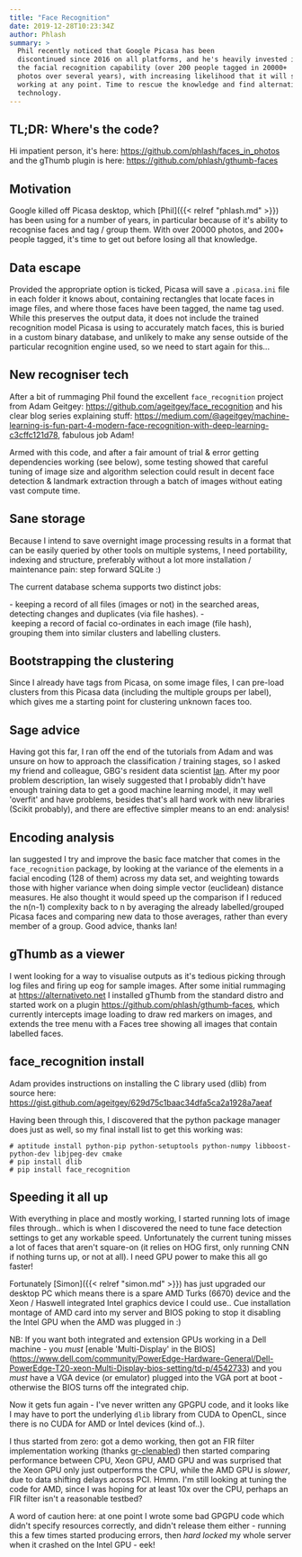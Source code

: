 ```yaml
---
title: "Face Recognition"
date: 2019-12-28T10:23:34Z
author: Phlash
summary: >
  Phil recently noticed that Google Picasa has been
  discontinued since 2016 on all platforms, and he's heavily invested in
  the facial recognition capability (over 200 people tagged in 20000+
  photos over several years), with increasing likelihood that it will stop
  working at any point. Time to rescue the knowledge and find alternative
  technology.
---
```


TL;DR: Where's the code?
------------------------

Hi impatient person, it's here:
<https://github.com/phlash/faces_in_photos> and the gThumb plugin is
here: <https://github.com/phlash/gthumb-faces>

Motivation
----------

Google killed off Picasa desktop, which [Phil]({{< relref "phlash.md" >}})
has been using for a number of years, in particular because of it's
ability to recognise faces and tag / group them. With over 20000 photos,
and 200+ people tagged, it's time to get out before losing all that
knowledge.

Data escape
-----------

Provided the appropriate option is ticked, Picasa will save a
`.picasa.ini` file in each folder it knows about, containing rectangles
that locate faces in image files, and where those faces have been
tagged, the name tag used. While this preserves the output data, it does
not include the trained recognition model Picasa is using to accurately
match faces, this is buried in a custom binary database, and unlikely to
make any sense outside of the particular recognition engine used, so we
need to start again for this...

New recogniser tech
-------------------

After a bit of rummaging Phil found the excellent `face_recognition`
project from Adam Geitgey: <https://github.com/ageitgey/face_recognition>
and his clear blog series explaining stuff:
<https://medium.com/@ageitgey/machine-learning-is-fun-part-4-modern-face-recognition-with-deep-learning-c3cffc121d78>,
fabulous job Adam!

Armed with this code, and after a fair amount of trial & error getting
dependencies working (see below), some testing showed that careful
tuning of image size and algorithm selection could result in decent face
detection & landmark extraction through a batch of images without eating
vast compute time.

Sane storage
------------

Because I intend to save overnight image processing results in a format
that can be easily queried by other tools on multiple systems, I need
portability, indexing and structure, preferably without a lot more
installation / maintenance pain: step forward SQLite :)

The current database schema supports two distinct jobs:

- keeping a record of all files (images or not) in the searched areas,
  detecting changes and duplicates (via file hashes).
- keeping a record of facial co-ordinates in each image (file hash),
  grouping them into similar clusters and labelling clusters.

Bootstrapping the clustering
----------------------------

Since I already have tags from Picasa, on some image files, I can
pre-load clusters from this Picasa data (including the multiple groups
per label), which gives me a starting point for clustering unknown faces
too.

Sage advice
-----------

Having got this far, I ran off the end of the tutorials from Adam and
was unsure on how to approach the classification / training stages, so I
asked my friend and colleague, GBG's resident data scientist
[Ian](https://twitter.com/IanHopkinson_). After my poor problem
description, Ian wisely suggested that I probably didn't have
enough training data to get a good machine learning model, it may well
'overfit' and have problems, besides that's all hard work with new
libraries (Scikit probably), and there are effective simpler means to an
end: analysis!

Encoding analysis
-----------------

Ian suggested I try and improve the basic face matcher that comes in the
`face_recognition` package, by looking at the variance of the elements in
a facial encoding (128 of them) across my data set, and weighting
towards those with higher variance when doing simple vector (euclidean)
distance measures. He also thought it would speed up the comparison if I
reduced the n(n-1) complexity back to n by averaging the already
labelled/grouped Picasa faces and comparing new data to those averages,
rather than every member of a group. Good advice, thanks Ian!

gThumb as a viewer
------------------

I went looking for a way to visualise outputs as it's tedious picking
through log files and firing up eog for sample images. After some
initial rummaging at <https://alternativeto.net> I installed gThumb from
the standard distro and started work on a plugin
<https://github.com/phlash/gthumb-faces>, which currently intercepts
image loading to draw red markers on images, and extends the tree menu
with a Faces tree showing all images that contain labelled faces.

face_recognition install
-------------------------

Adam provides instructions on installing the C library used (dlib) from
source here:
<https://gist.github.com/ageitgey/629d75c1baac34dfa5ca2a1928a7aeaf>

Having been through this, I discovered that the python package manager
does just as well, so my final install list to get this working was:

    # aptitude install python-pip python-setuptools python-numpy libboost-python-dev libjpeg-dev cmake
    # pip install dlib
    # pip install face_recognition

Speeding it all up
------------------

With everything in place and mostly working, I started running lots of
image files through.. which is when I discovered the need to tune face
detection settings to get any workable speed. Unfortunately the current
tuning misses a lot of faces that aren't square-on (it relies on HOG
first, only running CNN if nothing turns up, or not at all). I need GPU
power to make this all go faster!

Fortunately [Simon]({{< relref "simon.md" >}}) has just upgraded our
desktop PC which means there is a spare AMD Turks (6670) device and the
Xeon / Haswell integrated Intel graphics device I could use..
Cue installation montage of AMD card into my server and BIOS poking to
stop it disabling the Intel GPU when the AMD was plugged in :)

NB: If you want both integrated and extension GPUs working in a Dell
machine - you _must_ [enable 'Multi-Display' in the BIOS]
(https://www.dell.com/community/PowerEdge-Hardware-General/Dell-PowerEdge-T20-xeon-Multi-Display-bios-setting/td-p/4542733)
and you _must_ have a VGA device (or emulator) plugged into the VGA
port at boot - otherwise the BIOS turns off the integrated chip.

Now it gets fun again - I've never written any GPGPU code, and it looks
like I may have to port the underlying `dlib` library from CUDA to
OpenCL, since there is no CUDA for AMD or Intel devices (kind of..).

I thus started from zero: got a demo working, then got an FIR filter
implementation working (thanks [gr-clenabled](https://github.com/ghostop14/gr-clenabled))
then started comparing performance between CPU, Xeon GPU, AMD GPU and
was surprised that the Xeon GPU only just outperforms the CPU, while
the AMD GPU is _slower_, due to data shifting delays across PCI. Hmmn.
I'm still looking at tuning the code for AMD, since I was hoping for
at least 10x over the CPU, perhaps an FIR filter isn't a reasonable
testbed?

A word of caution here: at one point I wrote some bad GPGPU code which
didn't specify resources correctly, and didn't release them either -
running this a few times started producing errors, then *hard locked*
my whole server when it crashed on the Intel GPU - eek!

